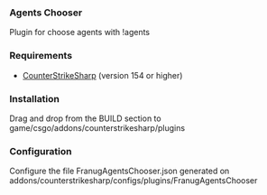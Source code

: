 ### Agents Chooser

Plugin for choose agents with !agents

### Requirements

* [CounterStrikeSharp](https://github.com/roflmuffin/CounterStrikeSharp/) (version 154 or higher)

### Installation

Drag and drop from the BUILD section to game/csgo/addons/counterstrikesharp/plugins


### Configuration

Configure the file FranugAgentsChooser.json generated on addons/counterstrikesharp/configs/plugins/FranugAgentsChooser